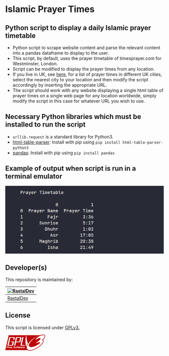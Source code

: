 # Islamic Prayer Times

## Python script to display a daily Islamic prayer timetable

- Python script to scrape website content and parse the relevant content into a pandas dataframe to display to the user.
- This script, by default, uses the prayer timetable of timesprayer.com for Westminster, London.
- Script can be modified to display the prayer times from any location.
- If you live in UK, see [here](https://timesprayer.com/en/prayer-times-cities-united-kingdom.html), for a list of prayer times in different UK cities, select the nearest city to your location and then modify the script accordingly by inserting the appropriate URL.
- The script should work with any website displaying a single html table of prayer times on a single web page for any location worldwide, simply modify the script in this case for whatever URL you wish to use.

## Necessary Python libraries which must be installed to run the script

- `urllib.request` is a standard library for Python3.
- [html-table-parser](https://pypi.org/project/html-table-parser-python3/): Install with pip using `pip install html-table-parser-python3`
- [pandas](https://pypi.org/project/pandas/): Install with pip using `pip install pandas`

## Example of output when script is run in a terminal emulator

![screenshot](./example.png)

## Developer(s)

This repository is maintained by:

| [![RastalDev](https://github.com/rastaldev.png?size=100)](https://github.com/rastaldev) |
| --------------------------------------------------------------------------------------- |
| [RastalDev](https://github.com/rastaldev)                                               |

## License

This script is licensed under [GPLv3.](https://github.com/RastalDev/prayer_times/blob/master/LICENSE)

![gplv3.png](./gplv3.png)
